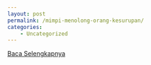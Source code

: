 ```yaml
---
layout: post
permalink: /mimpi-menolong-orang-kesurupan/
categories:
    - Uncategorized
---
```


[Baca Selengkapnya](/08)
